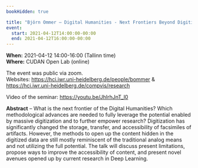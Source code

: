 ```yaml
---
bookHidden: true

title: "Björn Ommer – Digital Humanities - Next Frontiers Beyond Digitization"
event:
  start: 2021-04-12T14:00:00-00:00
  end: 2021-04-12T16:00:00-00:00
---
```


**When:** 2021-04-12 14:00-16:00 (Tallinn time)  
**Where:** CUDAN Open Lab (online)  

The event was public via zoom.  
Websites: https://hci.iwr.uni-heidelberg.de/people/bommer & https://hci.iwr.uni-heidelberg.de/compvis/research 

Video of the seminar: https://youtu.be/JhIrhJnT_l0

<!--more-->
**Abstract** – What is the next frontier of the Digital Humanities? Which methodological advances are needed to fully leverage the potential enabled by massive digitization and to further empower research? Digitization has significantly changed the storage, transfer, and accessibility of facsimiles of artifacts. However, the methods to open up the content hidden in the digitized data are still mostly reminiscent of the traditional analog means and not utilizing the full potential. The talk will discuss present limitations, propose ways to improve the accessibility of content, and present novel avenues opened up by current research in Deep Learning.
